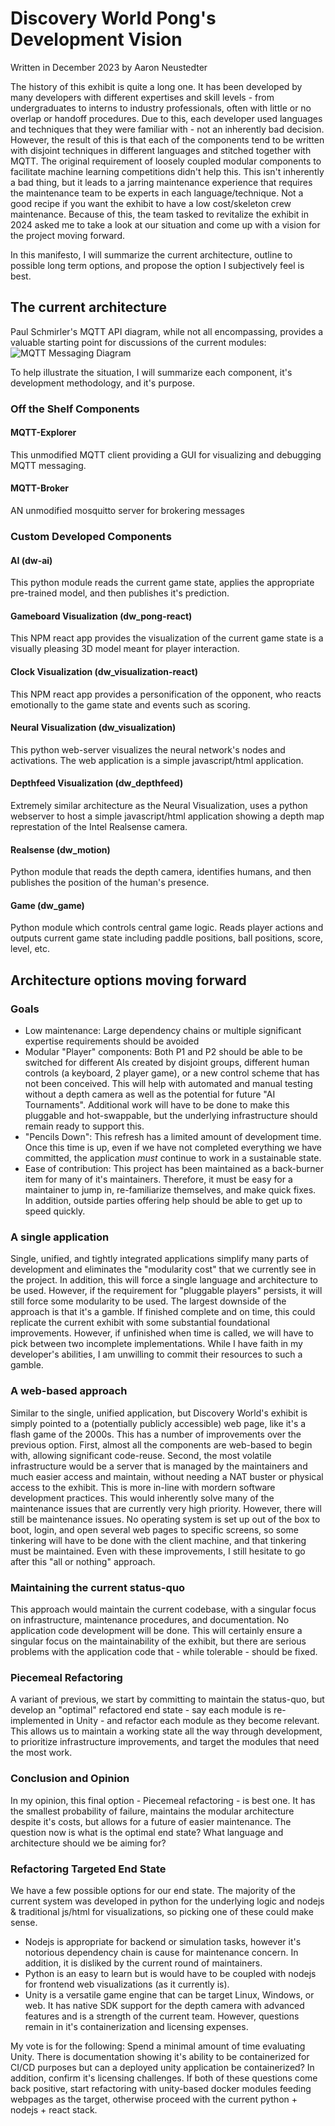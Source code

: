 # Discovery World Pong's Development Vision
Written in December 2023 by Aaron Neustedter

The history of this exhibit is quite a long one.
It has been developed by many developers with different expertises and skill levels - from undergraduates to interns to industry professionals, often with little or no overlap or handoff procedures.
Due to this, each developer used languages and techniques that they were familiar with - not an inherently bad decision.
However, the result of this is that each of the components tend to be written with disjoint techniques in different languages and stitched together with MQTT.
The original requirement of loosely coupled modular components to facilitate machine learning competitions didn't help this.
This isn't inherently a bad thing, but it leads to a jarring maintenance experience that requires the maintenance team to be experts in each language/technique.
Not a good recipe if you want the exhibit to have a low cost/skeleton crew maintenance.
Because of this, the team tasked to revitalize the exhibit in 2024 asked me to take a look at our situation and come up with a vision for the project moving forward.


In this manifesto, I will summarize the current architecture, outline to possible long term options, and propose the option I subjectively feel is best.

## The current architecture
Paul Schmirler's MQTT API diagram, while not all encompassing, provides a valuable starting point for discussions of the current modules:
![MQTT Messaging Diagram](https://github.com/Rockwell-Automation-Inc/Discovery-World-Pong/blob/bf3c41ef68e1bba2337d2de61c3deff6d71d5fc7/assets/img/mqtt_messaging_diagram.png)

To help illustrate the situation, I will summarize each component, it's development methodology, and it's purpose.
### Off the Shelf Components
#### MQTT-Explorer
This unmodified MQTT client providing a GUI for visualizing and debugging MQTT messaging.

#### MQTT-Broker
AN unmodified mosquitto server for brokering messages 

### Custom Developed Components
#### AI (dw-ai)
This python module reads the current game state, applies the appropriate pre-trained model, and then publishes it's prediction.

#### Gameboard Visualization (dw_pong-react)
This NPM react app provides the visualization of the current game state is a visually pleasing 3D model meant for player interaction.

#### Clock Visualization (dw_visualization-react)
This NPM react app provides a personification of the opponent, who reacts emotionally to the game state and events such as scoring.

#### Neural Visualization (dw_visualization)
This python web-server visualizes the neural network's nodes and activations. The web application is a simple javascript/html application.

#### Depthfeed Visualization (dw_depthfeed)
Extremely similar architecture as the Neural Visualization, uses a python webserver to host a simple javascript/html application showing a depth map represtation of the Intel Realsense camera. 

#### Realsense (dw_motion)
Python module that reads the depth camera, identifies humans, and then publishes the position of the human's presence.

#### Game (dw_game)
Python module which controls central game logic. Reads player actions and outputs current game state including paddle positions, ball positions, score, level, etc.

## Architecture options moving forward
### Goals
- Low maintenance: Large dependency chains or multiple significant expertise requirements should be avoided  
- Modular "Player" components: Both P1 and P2 should be able to be switched for different AIs created by disjoint groups, different human controls (a keyboard, 2 player game), or a new control scheme that has not been conceived. This will help with automated and manual testing without a depth camera as well as the potential for future "AI Tournaments". Additional work will have to be done to make this pluggable and hot-swappable, but the underlying infrastructure should remain ready to support this.
- "Pencils Down": This refresh has a limited amount of development time. Once this time is up, even if we have not completed everything we have committed, the application _must_ continue to work in a sustainable state.
- Ease of contribution: This project has been maintained as a back-burner item for many of it's maintainers. Therefore, it must be easy for a maintainer to jump in, re-familiarize themselves, and make quick fixes. In addition, outside parties offering help should be able to get up to speed quickly. 

### A single application
Single, unified, and tightly integrated applications simplify many parts of development and eliminates the "modularity cost" that we currently see in the project. 
In addition, this will force a single language and architecture to be used.
However, if the requirement for "pluggable players" persists, it will still force some modularity to be used.
The largest downside of the approach is that it's a gamble.
If finished complete and on time, this could replicate the current exhibit with some substantial foundational improvements.
However, if unfinished when time is called, we will have to pick between two incomplete implementations.
While I have faith in my developer's abilities, I am unwilling to commit their resources to such a gamble.

### A web-based approach
Similar to the single, unified application, but Discovery World's exhibit is simply pointed to a (potentially publicly accessible) web page, like it's a flash game of the 2000s.
This has a number of improvements over the previous option.
First, almost all the components are web-based to begin with, allowing significant code-reuse.
Second, the most volatile infrastructure would be a server that is managed by the maintainers and much easier access and maintain, without needing a NAT buster or physical access to the exhibit.
This is more in-line with mordern software development practices.
This would inherently solve many of the maintenance issues that are currently very high priority.
However, there will still be maintenance issues.
No operating system is set up out of the box to boot, login, and open several web pages to specific screens, so some tinkering will have to be done with the client machine, and that tinkering must be maintained.
Even with these improvements, I still hesitate to go after this "all or nothing" approach. 

### Maintaining the current status-quo
This approach would maintain the current codebase, with a singular focus on infrastructure, maintenance procedures, and documentation.
No application code development will be done.
This will certainly ensure a singular focus on the maintainability of the exhibit, but there are serious problems with the application code that - while tolerable - should be fixed.

### Piecemeal Refactoring
A variant of previous, we start by committing to maintain the status-quo, but develop an "optimal" refactored end state - say each module is re-implemented in Unity - and refactor each module as they become relevant.
This allows us to maintain a working state all the way through development, to prioritize infrastructure improvements, and target the modules that need the most work.

### Conclusion and Opinion
In my opinion, this final option - Piecemeal refactoring - is best one.
It has the smallest probability of failure, maintains the modular architecture despite it's costs, but allows for a future of easier maintenance.
The question now is what is the optimal end state? What language and architecture should we be aiming for?

### Refactoring Targeted End State
We have a few possible options for our end state.
The majority of the current system was developed in python for the underlying logic and nodejs & traditional js/html for visualizations, so picking one of these could make sense.
- Nodejs is appropriate for backend or simulation tasks, however it's notorious dependency chain is cause for maintenance concern. In addition, it is disliked by the current round of maintainers.
- Python is an easy to learn but is would have to be coupled with nodejs for frontend web visualizations (as it currently is).
- Unity is a versatile game engine that can be target Linux, Windows, or web. It has native SDK support for the depth camera with advanced features and is a strength of the current team. However, questions remain in it's containerization and licensing expenses.

My vote is for the following:
Spend a minimal amount of time evaluating Unity.
There is documentation showing it's ability to be containerized for CI/CD purposes but can a deployed unity application be containerized? In addition, confirm it's licensing challenges.
If both of these questions come back positive, start refactoring with unity-based docker modules feeding webpages as the target, otherwise proceed with the current python + nodejs + react stack.
